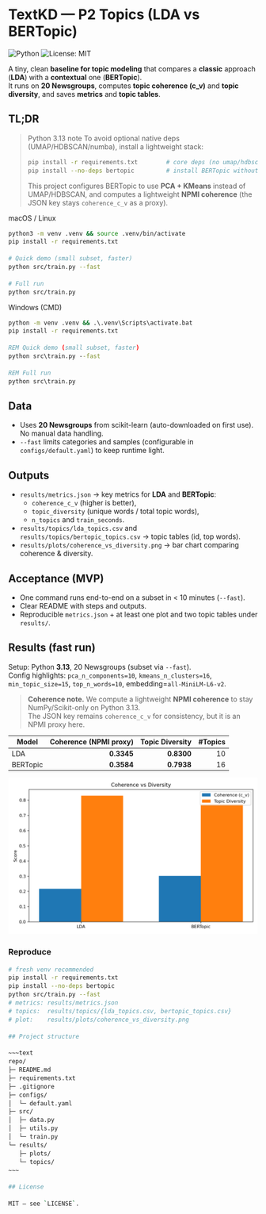 # TextKD — P2 Topics (LDA vs BERTopic)

![Python](https://img.shields.io/badge/Python-3.10+-blue)
![License: MIT](https://img.shields.io/badge/License-MIT-green.svg)

A tiny, clean **baseline for topic modeling** that compares a **classic** approach (**LDA**) with a **contextual** one (**BERTopic**).  
It runs on **20 Newsgroups**, computes **topic coherence (c_v)** and **topic diversity**, and saves **metrics** and **topic tables**.

## TL;DR

> Python 3.13 note
> To avoid optional native deps (UMAP/HDBSCAN/numba), install a lightweight stack:
> 
> ```bash
> pip install -r requirements.txt        # core deps (no umap/hdbscan)
> pip install --no-deps bertopic         # install BERTopic without pulling optional deps
> ```
> 
> This project configures BERTopic to use **PCA + KMeans** instead of UMAP/HDBSCAN,
> and computes a lightweight **NPMI coherence** (the JSON key stays `coherence_c_v` as a proxy).


macOS / Linux
~~~bash
python3 -m venv .venv && source .venv/bin/activate
pip install -r requirements.txt

# Quick demo (small subset, faster)
python src/train.py --fast

# Full run
python src/train.py
~~~

Windows (CMD)
~~~bat
python -m venv .venv && .\.venv\Scripts\activate.bat
pip install -r requirements.txt

REM Quick demo (small subset, faster)
python src\train.py --fast

REM Full run
python src\train.py
~~~

## Data

- Uses **20 Newsgroups** from scikit-learn (auto-downloaded on first use). No manual data handling.
- `--fast` limits categories and samples (configurable in `configs/default.yaml`) to keep runtime light.

## Outputs

- `results/metrics.json` → key metrics for **LDA** and **BERTopic**:  
  - `coherence_c_v` (higher is better),  
  - `topic_diversity` (unique words / total topic words),  
  - `n_topics` and `train_seconds`.
- `results/topics/lda_topics.csv` and `results/topics/bertopic_topics.csv` → topic tables (id, top words).
- `results/plots/coherence_vs_diversity.png` → bar chart comparing coherence & diversity.

## Acceptance (MVP)

- One command runs end-to-end on a subset in < 10 minutes (`--fast`).
- Clear README with steps and outputs.
- Reproducible `metrics.json` + at least one plot and two topic tables under `results/`.

## Results (fast run)

Setup: Python **3.13**, 20 Newsgroups (subset via `--fast`).  
Config highlights: `pca_n_components=10`, `kmeans_n_clusters=16`, `min_topic_size=15`, `top_n_words=10`, embedding=`all-MiniLM-L6-v2`.

> **Coherence note.** We compute a lightweight **NPMI coherence** to stay NumPy/Scikit-only on Python 3.13.  
> The JSON key remains `coherence_c_v` for consistency, but it is an NPMI proxy here.

| Model     | Coherence (NPMI proxy) | Topic Diversity | #Topics |
|-----------|------------------------:|----------------:|-------:|
| LDA       | **0.3345**              | **0.8300**      |   10   |
| BERTopic  | **0.3584**              | **0.7938**      |   16   |

![Comparison](results/plots/coherence_vs_diversity.png)

### Reproduce
```bash
# fresh venv recommended
pip install -r requirements.txt
pip install --no-deps bertopic
python src/train.py --fast
# metrics: results/metrics.json
# topics:  results/topics/{lda_topics.csv, bertopic_topics.csv}
# plot:    results/plots/coherence_vs_diversity.png

## Project structure

~~~text
repo/
├─ README.md
├─ requirements.txt
├─ .gitignore
├─ configs/
│  └─ default.yaml
├─ src/
│  ├─ data.py
│  ├─ utils.py
│  └─ train.py
└─ results/
   ├─ plots/
   └─ topics/
~~~

## License

MIT — see `LICENSE`.
